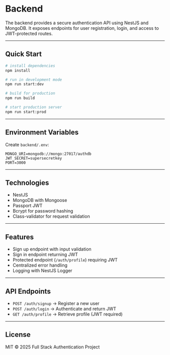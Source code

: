 # Backend

The backend provides a secure authentication API using NestJS and MongoDB. It exposes endpoints for user registration, login, and access to JWT-protected routes.

---

## Quick Start

```bash
# install dependencies
npm install

# run in development mode
npm run start:dev

# build for production
npm run build

# start production server
npm run start:prod
```

---

## Environment Variables

Create `backend/.env`:

```text
MONGO_URI=mongodb://mongo:27017/authdb
JWT_SECRET=supersecretkey
PORT=3000
```

---

## Technologies

- NestJS
- MongoDB with Mongoose
- Passport JWT
- Bcrypt for password hashing
- Class-validator for request validation

---

## Features

- Sign up endpoint with input validation
- Sign in endpoint returning JWT
- Protected endpoint (`/auth/profile`) requiring JWT
- Centralized error handling
- Logging with NestJS Logger

---

## API Endpoints

- `POST /auth/signup` → Register a new user
- `POST /auth/login` → Authenticate and return JWT
- `GET /auth/profile` → Retrieve profile (JWT required)

---

## License

MIT © 2025 Full Stack Authentication Project

